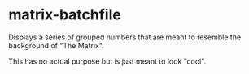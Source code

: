 # matrix-batchfile
Displays a series of grouped numbers that are meant to resemble the background of "The Matrix".

This has no actual purpose but is just meant to look "cool".
